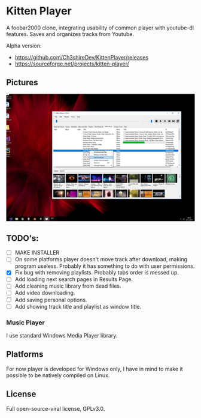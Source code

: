 ﻿# Kitten Player

A foobar2000 clone, integrating usability of common player with youtube-dl features. Saves and organizes tracks from Youtube.

Alpha version:
- https://github.com/Ch3shireDev/KittenPlayer/releases
- https://sourceforge.net/projects/kitten-player/

## Pictures

![](/pics/06.11.17.png)

## TODO's:

- [ ] MAKE INSTALLER
- [ ] On some platforms player doesn't move track after download, making program useless. Probably it has something to do with user permissions.
- [x] Fix bug with removing playlists. Probably tabs order is messed up.
- [ ] Add loading next search pages in Results Page.
- [ ] Add cleaning music library from dead files.
- [ ] Add video downloading.
- [ ] Add saving personal options.
- [ ] Add showing track title and playlist as window title.

### Music Player

I use standard Windows Media Player library.

## Platforms

For now player is developed for Windows only, I have in mind to make it possible to be natively compiled on Linux.

## License

Full open-source-viral license, GPLv3.0.
